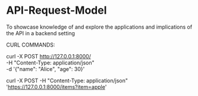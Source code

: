 # API-Request-Model
To showcase knowledge of and explore the applications and implications of the API in a backend setting

CURL COMMANDS:

curl -X POST http://127.0.0.1:8000/ \
  -H "Content-Type: application/json" \
  -d '{"name": "Alice", "age": 30}'

curl -X POST -H "Content-Type: application/json" 'https://127.0.0.1:8000/items?item=apple'

